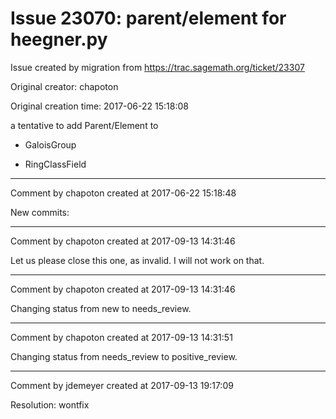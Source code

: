 # Issue 23070: parent/element for heegner.py

Issue created by migration from https://trac.sagemath.org/ticket/23307

Original creator: chapoton

Original creation time: 2017-06-22 15:18:08

a tentative to add Parent/Element to 

* GaloisGroup

* RingClassField




---

Comment by chapoton created at 2017-06-22 15:18:48

New commits:


---

Comment by chapoton created at 2017-09-13 14:31:46

Let us please close this one, as invalid. I will not work on that.


---

Comment by chapoton created at 2017-09-13 14:31:46

Changing status from new to needs_review.


---

Comment by chapoton created at 2017-09-13 14:31:51

Changing status from needs_review to positive_review.


---

Comment by jdemeyer created at 2017-09-13 19:17:09

Resolution: wontfix
